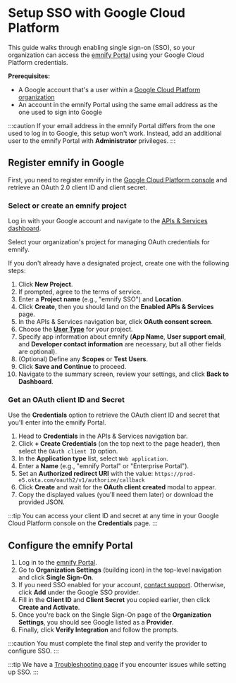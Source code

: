 # Setup SSO with Google Cloud Platform

This guide walks through enabling single sign-on (SSO), so your organization can access the [emnify Portal](https://portal.emnify.com/) using your Google Cloud Platform credentials.

**Prerequisites:**

- A Google account that's a user within a [Google Cloud Platform organization](https://cloud.google.com/resource-manager/docs/creating-managing-organization)
- An account in the emnify Portal using the same email address as the one used to sign into Google 

:::caution
If your email address in the emnify Portal differs from the one used to log in to Google, this setup won't work. 
Instead, add an additional user to the emnify Portal with **Administrator** privileges.
:::

## Register emnify in Google

First, you need to register emnify in the [Google Cloud Platform console](https://console.developers.google.com/) and retrieve an OAuth 2.0 client ID and client secret. 

### Select or create an emnify project

Log in with your Google account and navigate to the [APIs & Services dashboard](https://console.developers.google.com/apis/dashboard). 

Select your organization's project for managing OAuth credentials for emnify. 

If you don't already have a designated project, create one with the following steps:

1. Click **New Project**.
1. If prompted, agree to the terms of service.
1. Enter a **Project name** (e.g., "emnify SSO") and **Location**.
1. Click **Create**, then you should land on the **Enabled APIs & Services** page.
1. In the APIs & Services navigation bar, click **OAuth consent screen**.
1. Choose the [**User Type**](https://support.google.com/cloud/answer/10311615#user-type) for your project.
1. Specify app information about emnify (**App Name**, **User support email**, and **Developer contact information** are necessary, but all other fields are optional).
1. (Optional) Define any **Scopes** or **Test Users**.
1. Click **Save and Continue** to proceed.
1. Navigate to the summary screen, review your settings, and click **Back to Dashboard**.

### Get an OAuth client ID and Secret

Use the **Credentials** option to retrieve the OAuth client ID and secret that you'll enter into the emnify Portal.

1. Head to **Credentials** in the APIs & Services navigation bar.
1. Click **+ Create Credentials** (on the top next to the page header), then select the `OAuth client ID` option.
1. In the **Application type** list, select `Web application`.
1. Enter a **Name** (e.g., "emnify Portal" or "Enterprise Portal").
1. Set an **Authorized redirect URI** with the value: `https://prod-e5.okta.com/oauth2/v1/authorize/callback`
1. Click **Create** and wait for the **OAuth client created** modal to appear.
1. Copy the displayed values (you'll need them later) or download the provided JSON.

:::tip
You can access your client ID and secret at any time in your Google Cloud Platform console on the **Credentials** page.
:::

## Configure the emnify Portal

1. Log in to the [emnify Portal](https://portal.emnify.com/).
1. Go to **Organization Settings** (building icon) in the top-level navigation and click **Single Sign-On**.
1. If you need SSO enabled for your account, [contact support](https://support.emnify.com/). 
Otherwise, click **Add** under the Google SSO provider.
1. Fill in the **Client ID** and **Client Secret** you copied earlier, then click **Create and Activate**.
1. Once you're back on the Single Sign-On page of the **Organization Settings**, you should see Google listed as a **Provider**.
1. Finally, click **Verify Integration** and follow the prompts.

:::caution
You must complete the final step and verify the provider to configure SSO.
:::

:::tip
We have a [Troubleshooting page](troubleshooting#general) if you encounter issues while setting up SSO.
:::